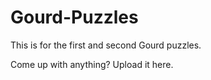 # Gourd-Puzzles
This is for the first and second Gourd puzzles.


Come up with anything? Upload it here.
